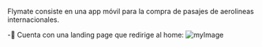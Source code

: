 Flymate consiste en una app móvil para la compra de pasajes de aerolineas internacionales.

-:star2: Cuenta con una landing page que redirige al home:
![myImage](blob:https://web.whatsapp.com/d8301183-c08d-470f-a228-798f498819d6)
